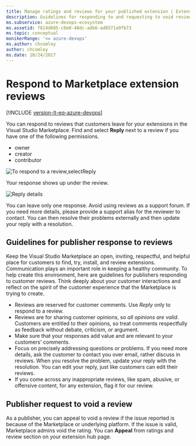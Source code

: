 ```yaml
---
title: Manage ratings and reviews for your published extension | Extensions for Azure DevOps
description: Guidelines for responding to and requesting to void reviews for a published extension in the Visual Studio Marketplace.
ms.subservice: azure-devops-ecosystem
ms.assetid: f814d685-c0e0-48dc-adb6-ad8571a9fb73
ms.topic: conceptual
monikerRange: '<= azure-devops'
ms.author: chcomley
author: chcomley
ms.date: 10/24/2017
---
```


# Respond to Marketplace extension reviews

[!INCLUDE [version-lt-eq-azure-devops](../../includes/version-lt-eq-azure-devops.md)]

You can respond to reviews that customers leave for your extensions in the Visual Studio Marketplace. Find and select **Reply** next to a review if you have one of the following permissions.

- owner
- creator
- contributor

<img alt="To respond to a review,selectReply" src="../../marketplace/media/rating-and-review/review-reply1.png" align="middle"/><br>

Your response shows up under the review. 

<img alt="Reply details" src="../../marketplace/media/rating-and-review/review-reply2.png" align="middle"/><br>

You can leave only one response. Avoid using reviews as a support forum. If you need more details, please provide a support alias for the reviewer to 
contact. You can then resolve their problems externally and then update your reply with a resolution.

## Guidelines for publisher response to reviews

Keep the Visual Studio Marketplace an open, inviting, respectful, and helpful place for customers to find, try, install, 
and review extensions. Communication plays an important role in keeping a healthy community. To help create this environment, here are guidelines for 
publishers responding to customer reviews. Think deeply about your customer interactions and reflect on the spirit of the customer experience 
that the Marketplace is trying to create.

* Reviews are reserved for customer comments. Use *Reply* only to respond to a review. 
* Reviews are for sharing customer opinions, so *all opinions are valid*. Customers are entitled to their opinions, so treat comments respectfully
as feedback without debate, criticism, or argument.
* Make sure that your responses add value and are relevant to your customers' comments.
* Focus on precisely addressing questions or problems. If you need more details, ask the customer to contact you over email, rather discuss in reviews. When you 
resolve the problem, update your reply with the resolution. You can edit your reply, just like customers can edit their reviews.
* If you come across any inappropriate reviews, like spam, abusive, or offensive content, for any extension, flag it for our review.

## Publisher request to void a review

As a publisher, you can appeal to void a review if the issue reported is because of the Marketplace or underlying platform. If the issue is valid, Marketplace admins void the rating. You can **Appeal** from ratings and review section on your extension hub page.  
